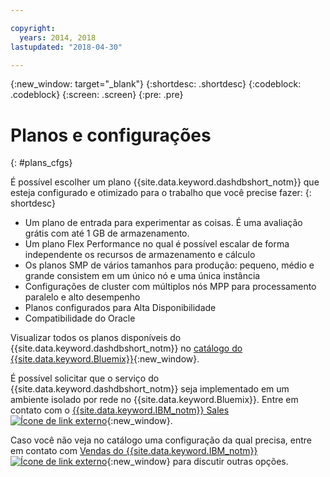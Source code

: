 ```yaml
---

copyright:
  years: 2014, 2018
lastupdated: "2018-04-30"

---
```


<!-- Attribute definitions --> 
{:new_window: target="_blank"}
{:shortdesc: .shortdesc}
{:codeblock: .codeblock}
{:screen: .screen}
{:pre: .pre}

# Planos e configurações
{: #plans_cfgs}

É possível escolher um plano {{site.data.keyword.dashdbshort_notm}} que esteja configurado e otimizado para o trabalho que você precise fazer:
{: shortdesc}

   * Um plano de entrada para experimentar as coisas. É uma avaliação grátis com até 1 GB de armazenamento.
   * Um plano Flex Performance no qual é possível escalar de forma independente os recursos de armazenamento e cálculo
   * Os planos SMP de vários tamanhos para produção: pequeno, médio e grande consistem em um único nó e uma única instância
   * Configurações de cluster com múltiplos nós MPP para processamento paralelo e alto desempenho
   * Planos configurados para Alta Disponibilidade
   * Compatibilidade do Oracle

Visualizar todos os planos disponíveis do {{site.data.keyword.dashdbshort_notm}} no [catálogo do {{site.data.keyword.Bluemix}}](https://console.bluemix.net/catalog/services/db2-warehouse){:new_window}.
<!--   * Plans configured for data warehouse and online analytical processing (OLAP) workloads: [{{site.data.keyword.dashdbshort_notm}}](https://console.bluemix.net/catalog/services/db2-warehouse){:new_window} -->
<!--   * Plans configured for high-speed, transactional processing (OLTP): [{{site.data.keyword.dashdbshort_notm}} for Transactions](https://console.ng.bluemix.net/catalog/services/dashdb-for-transactions-sql-database){:new_window} -->

É possível solicitar que o serviço do {{site.data.keyword.dashdbshort_notm}} seja implementado em um ambiente isolado por
rede no {{site.data.keyword.Bluemix}}. Entre em contato com o [{{site.data.keyword.IBM_notm}} Sales ![Ícone de link externo](../../icons/launch-glyph.svg "Ícone de link externo")](https://www.ibm.com/connect/ibm/us/en/?lnk=fcw){:new_window}.

Caso você não veja no catálogo uma configuração da qual precisa, entre em contato com [Vendas do {{site.data.keyword.IBM_notm}}![Ícone de link externo](../../icons/launch-glyph.svg "Ícone de link externo")](https://www.ibm.com/connect/ibm/us/en/?lnk=fcw){:new_window} para discutir outras opções.
